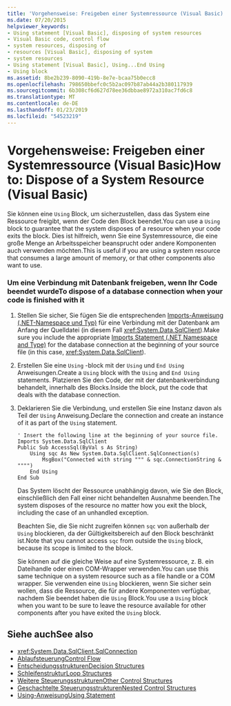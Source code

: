 ```yaml
---
title: 'Vorgehensweise: Freigeben einer Systemressource (Visual Basic)'
ms.date: 07/20/2015
helpviewer_keywords:
- Using statement [Visual Basic], disposing of system resources
- Visual Basic code, control flow
- system resources, disposing of
- resources [Visual Basic], disposing of system
- system resources
- Using statement [Visual Basic], Using...End Using
- Using block
ms.assetid: 8be2b239-8090-419b-8e7e-bcaa75b0ecc8
ms.openlocfilehash: 798650bbefc0c5b2ac097b87ab44a2b380117939
ms.sourcegitcommit: 6b308cf6d627d78ee36dbbae8972a310ac7fd6c8
ms.translationtype: MT
ms.contentlocale: de-DE
ms.lasthandoff: 01/23/2019
ms.locfileid: "54523219"
---
```

# <a name="how-to-dispose-of-a-system-resource-visual-basic"></a><span data-ttu-id="1a96c-102">Vorgehensweise: Freigeben einer Systemressource (Visual Basic)</span><span class="sxs-lookup"><span data-stu-id="1a96c-102">How to: Dispose of a System Resource (Visual Basic)</span></span>
<span data-ttu-id="1a96c-103">Sie können eine `Using` Block, um sicherzustellen, dass das System eine Ressource freigibt, wenn der Code den Block beendet.</span><span class="sxs-lookup"><span data-stu-id="1a96c-103">You can use a `Using` block to guarantee that the system disposes of a resource when your code exits the block.</span></span> <span data-ttu-id="1a96c-104">Dies ist hilfreich, wenn Sie eine Systemressource, die eine große Menge an Arbeitsspeicher beansprucht oder andere Komponenten auch verwenden möchten.</span><span class="sxs-lookup"><span data-stu-id="1a96c-104">This is useful if you are using a system resource that consumes a large amount of memory, or that other components also want to use.</span></span>  
  
### <a name="to-dispose-of-a-database-connection-when-your-code-is-finished-with-it"></a><span data-ttu-id="1a96c-105">Um eine Verbindung mit Datenbank freigeben, wenn Ihr Code beendet wurde</span><span class="sxs-lookup"><span data-stu-id="1a96c-105">To dispose of a database connection when your code is finished with it</span></span>  
  
1.  <span data-ttu-id="1a96c-106">Stellen Sie sicher, Sie fügen Sie die entsprechenden [Imports-Anweisung (.NET-Namespace und Typ)](../../../../visual-basic/language-reference/statements/imports-statement-net-namespace-and-type.md) für eine Verbindung mit der Datenbank am Anfang der Quelldatei (in diesem Fall <xref:System.Data.SqlClient>).</span><span class="sxs-lookup"><span data-stu-id="1a96c-106">Make sure you include the appropriate [Imports Statement (.NET Namespace and Type)](../../../../visual-basic/language-reference/statements/imports-statement-net-namespace-and-type.md) for the database connection at the beginning of your source file (in this case, <xref:System.Data.SqlClient>).</span></span>  
  
2.  <span data-ttu-id="1a96c-107">Erstellen Sie eine `Using` -block mit der `Using` und `End Using` Anweisungen.</span><span class="sxs-lookup"><span data-stu-id="1a96c-107">Create a `Using` block with the `Using` and `End Using` statements.</span></span> <span data-ttu-id="1a96c-108">Platzieren Sie den Code, der mit der datenbankverbindung behandelt, innerhalb des Blocks.</span><span class="sxs-lookup"><span data-stu-id="1a96c-108">Inside the block, put the code that deals with the database connection.</span></span>  
  
3.  <span data-ttu-id="1a96c-109">Deklarieren Sie die Verbindung, und erstellen Sie eine Instanz davon als Teil der `Using` Anweisung.</span><span class="sxs-lookup"><span data-stu-id="1a96c-109">Declare the connection and create an instance of it as part of the `Using` statement.</span></span>  
  
    ```  
    ' Insert the following line at the beginning of your source file.  
    Imports System.Data.SqlClient  
    Public Sub AccessSql(ByVal s As String)  
        Using sqc As New System.Data.SqlClient.SqlConnection(s)  
            MsgBox("Connected with string """ & sqc.ConnectionString & """")  
        End Using  
    End Sub  
    ```  
  
     <span data-ttu-id="1a96c-110">Das System löscht der Ressource unabhängig davon, wie Sie den Block, einschließlich den Fall einer nicht behandelten Ausnahme beenden.</span><span class="sxs-lookup"><span data-stu-id="1a96c-110">The system disposes of the resource no matter how you exit the block, including the case of an unhandled exception.</span></span>  
  
     <span data-ttu-id="1a96c-111">Beachten Sie, die Sie nicht zugreifen können `sqc` von außerhalb der `Using` blockieren, da der Gültigkeitsbereich auf den Block beschränkt ist.</span><span class="sxs-lookup"><span data-stu-id="1a96c-111">Note that you cannot access `sqc` from outside the `Using` block, because its scope is limited to the block.</span></span>  
  
     <span data-ttu-id="1a96c-112">Sie können auf die gleiche Weise auf eine Systemressource, z. B. ein Dateihandle oder einen COM-Wrapper verwenden.</span><span class="sxs-lookup"><span data-stu-id="1a96c-112">You can use this same technique on a system resource such as a file handle or a COM wrapper.</span></span> <span data-ttu-id="1a96c-113">Sie verwenden eine `Using` blockieren, wenn Sie sicher sein wollen, dass die Ressource, die für andere Komponenten verfügbar, nachdem Sie beendet haben die `Using` Block.</span><span class="sxs-lookup"><span data-stu-id="1a96c-113">You use a `Using` block when you want to be sure to leave the resource available for other components after you have exited the `Using` block.</span></span>  
  
## <a name="see-also"></a><span data-ttu-id="1a96c-114">Siehe auch</span><span class="sxs-lookup"><span data-stu-id="1a96c-114">See also</span></span>
- <xref:System.Data.SqlClient.SqlConnection>
- [<span data-ttu-id="1a96c-115">Ablaufsteuerung</span><span class="sxs-lookup"><span data-stu-id="1a96c-115">Control Flow</span></span>](../../../../visual-basic/programming-guide/language-features/control-flow/index.md)
- [<span data-ttu-id="1a96c-116">Entscheidungsstrukturen</span><span class="sxs-lookup"><span data-stu-id="1a96c-116">Decision Structures</span></span>](../../../../visual-basic/programming-guide/language-features/control-flow/decision-structures.md)
- [<span data-ttu-id="1a96c-117">Schleifenstruktur</span><span class="sxs-lookup"><span data-stu-id="1a96c-117">Loop Structures</span></span>](../../../../visual-basic/programming-guide/language-features/control-flow/loop-structures.md)
- [<span data-ttu-id="1a96c-118">Weitere Steuerungsstrukturen</span><span class="sxs-lookup"><span data-stu-id="1a96c-118">Other Control Structures</span></span>](../../../../visual-basic/programming-guide/language-features/control-flow/other-control-structures.md)
- [<span data-ttu-id="1a96c-119">Geschachtelte Steuerungsstrukturen</span><span class="sxs-lookup"><span data-stu-id="1a96c-119">Nested Control Structures</span></span>](../../../../visual-basic/programming-guide/language-features/control-flow/nested-control-structures.md)
- [<span data-ttu-id="1a96c-120">Using-Anweisung</span><span class="sxs-lookup"><span data-stu-id="1a96c-120">Using Statement</span></span>](../../../../visual-basic/language-reference/statements/using-statement.md)
